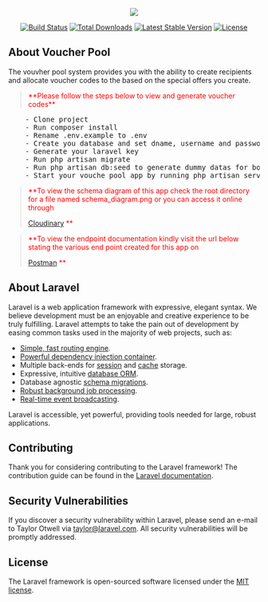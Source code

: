 <p align="center"><img src="https://laravel.com/assets/img/components/logo-laravel.svg"></p>

<p align="center">
<a href="https://travis-ci.org/laravel/framework"><img src="https://travis-ci.org/laravel/framework.svg" alt="Build Status"></a>
<a href="https://packagist.org/packages/laravel/framework"><img src="https://poser.pugx.org/laravel/framework/d/total.svg" alt="Total Downloads"></a>
<a href="https://packagist.org/packages/laravel/framework"><img src="https://poser.pugx.org/laravel/framework/v/stable.svg" alt="Latest Stable Version"></a>
<a href="https://packagist.org/packages/laravel/framework"><img src="https://poser.pugx.org/laravel/framework/license.svg" alt="License"></a>
</p>

## About Voucher Pool
The vouvher pool system provides you with the ability to create recipients and allocate voucher codes to the based on the special offers you create.
<p>
  <blockquote style="color:red">
    **Please follow the steps below to view and generate voucher codes** 
  </blockquote>
</p>  
  
<div class="highlight">
<pre>
    - Clone project
    - Run composer install
    - Rename .env.example to .env
    - Create you database and set dname, username and password on the new .env file
    - Generate your laravel key
    - Run php artisan migrate
    - Run php artisan db:seed to generate dummy datas for both recipints, vouchers codes and special offers
    - Start your vouche pool app by running php artisan serve 
</pre>
</div>

<p>
  <blockquote style="color:red">
    **To view the schema diagram of this app check the root directory for a file named schema_diagram.png or you can access it online through 
    
   [Cloudinary](https://res.cloudinary.com/larastack/image/upload/v1532886554/schema_diagram.png)
  ** 
  </blockquote>
</p>  


<p>
  <blockquote style="color:red">
    **To view the endpoint documentation kindly visit the url below stating the various end point created for this app on
    
   [Postman](https://documenter.getpostman.com/view/4598323/RWMLKmQD)
  ** 
  </blockquote>
</p>  


## About Laravel

Laravel is a web application framework with expressive, elegant syntax. We believe development must be an enjoyable and creative experience to be truly fulfilling. Laravel attempts to take the pain out of development by easing common tasks used in the majority of web projects, such as:

- [Simple, fast routing engine](https://laravel.com/docs/routing).
- [Powerful dependency injection container](https://laravel.com/docs/container).
- Multiple back-ends for [session](https://laravel.com/docs/session) and [cache](https://laravel.com/docs/cache) storage.
- Expressive, intuitive [database ORM](https://laravel.com/docs/eloquent).
- Database agnostic [schema migrations](https://laravel.com/docs/migrations).
- [Robust background job processing](https://laravel.com/docs/queues).
- [Real-time event broadcasting](https://laravel.com/docs/broadcasting).

Laravel is accessible, yet powerful, providing tools needed for large, robust applications.



## Contributing

Thank you for considering contributing to the Laravel framework! The contribution guide can be found in the [Laravel documentation](https://laravel.com/docs/contributions).

## Security Vulnerabilities

If you discover a security vulnerability within Laravel, please send an e-mail to Taylor Otwell via [taylor@laravel.com](mailto:taylor@laravel.com). All security vulnerabilities will be promptly addressed.

## License

The Laravel framework is open-sourced software licensed under the [MIT license](https://opensource.org/licenses/MIT).
